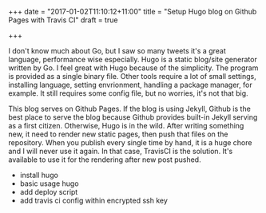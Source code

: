 +++
date = "2017-01-02T11:10:12+11:00"
title = "Setup Hugo blog on Github Pages with Travis CI"
draft = true

+++

I don't know much about Go, but I saw so many tweets it's a great language,
performance wise especially. Hugo is a static blog/site generator written by Go.
I feel great with Hugo because of the simplicity. The program is provided as a
single binary file. Other tools require a lot of small settings, installing
language, setting envrionment, handling a package manager, for example. It still
requires some config file, but no worries, it's not that big.

This blog serves on Github Pages. If the blog is using Jekyll, Github is the
best place to serve the blog because Github provides built-in Jekyll serving as
a first citizen. Otherwise, Hugo is in the wild. After writing something new,
it need to render new static pages, then push that files on the repository.
When you publish every single time by hand, it is a huge chore and I will never
use it again. In that case, TravisCI is the solution. It's available to use
it for the rendering after new post pushed.

- install hugo
- basic usage hugo
- add deploy script
- add travis ci config within encrypted ssh key


